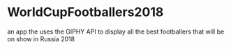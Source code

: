 # WorldCupFootballers2018
an app the uses the GIPHY API to display all the best footballers that will be on show in Russia 2018
